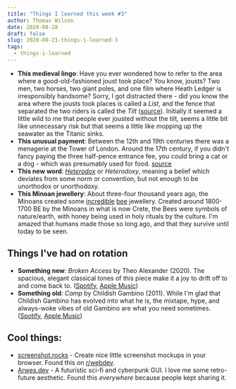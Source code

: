 ```yaml
---
title: "Things I learned this week #3"
author: Thomas Wilson
date: 2020-08-28
draft: false
slug: 2020-08-21-things-i-learned-3
tags:
  - things-i-learned
---
```


- **This medieval lingo**: Have you ever wondered how to refer to the area where a good-old-fashioned joust took place? You know, jousts? Two men, two horses, two giant poles, and one film where Heath Ledger is irresponsibly handsome? Sorry, I got distracted there - did you know the area where the jousts took places is called a _List_, and the fence that separated the two riders is called the _Tilt_ ([source](http://www.lordsandladies.org/jousting-terminology.htm)). Initially it seemed a little wild to me that people ever jousted without the tilt, seems a little bit like unnecessary risk but that seems a little like mopping up the seawater as the Titanic sinks.
- **This unusual payment**: Between the 12th and 19th centuries there was a menagerie at the Tower of London. Around the 17th century, if you didn't fancy paying the three half-pence entrance fee, you could bring a cat or a dog - which was presumably used for food. [source](https://www.thevintagenews.com/2018/03/03/18th-century-zoo/)
- **This new word**: _[Heterodox](https://en.wiktionary.org/wiki/heterodox)_ or _Heterodoxy_, meaning a belief which deviates from some norm or convention, but not enough to be unorthodox or unorthodoxy.
- **This Minoan jewellery**: About three-four thousand years ago, the Minoans created some [incredible](https://culturetaste.com/blog/45_minoan-malia-bees-history-symbolism.html) [bee](https://www.ancient.eu/image/885/minoan-bee-pendant/) jewellery. Created around 1800-1700 BE by the Minoans in what is now Crete, the Bees were symbols of nature/earth, with honey being used in holy rituals by the culture. I'm amazed that humans made those so long ago, and that they survive until today to be seen.

## Things I've had on rotation

- **Something new**: _Broken Access_ by Theo Alexander (2020). The spacious, elegant classical tones of this piece make it a joy to drift off to and come back to. ([Spotify](https://open.spotify.com/album/2WN5bFYGFunOS7AMGZbmgI?si=dc3ZldZTSZ-r30TMLG4tYQ), [Apple Music](https://music.apple.com/gb/album/broken-access/1513480825))
- **Something old**: _Camp_ by Childish Gambino (2011). While I'm glad that Childish Gambino has evolved into what he is, the mixtape, hype, and always-woke vibes of old Gambino are what you need sometimes. ([Spotify](https://open.spotify.com/album/4yE6WFFun0KjJXbdWkoVrp?si=ZpWDgL4YSz2gTgCg5RYbLQ), [Apple Music](https://geo.music.apple.com/us/album/camp/1450829373))

## Cool things:

- [screenshot.rocks](https://screenshot.rocks/) - Create nice little screenshot mockups in your browser. Found this on [r/webdev](https://www.reddit.com/r/webdev).
- [Arwes.dev](https://arwes.dev/) - A futuristic sci-fi and cyberpunk GUI. I love me some retro-future aesthetic. Found this _everywhere_ because people kept sharing it.
